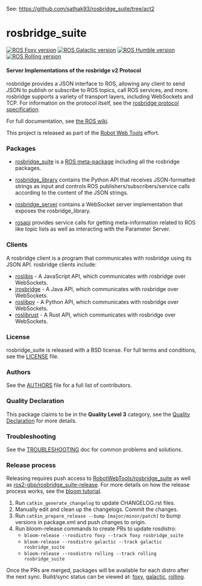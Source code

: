 See: https://github.com/sathak93/rosbridge_suite/tree/act2

rosbridge_suite
===============

[![ROS Foxy version](https://img.shields.io/ros/v/foxy/rosbridge_suite)](https://index.ros.org/p/rosbridge_suite/github-RobotWebTools-rosbridge_suite/#foxy)
[![ROS Galactic version](https://img.shields.io/ros/v/galactic/rosbridge_suite)](https://index.ros.org/p/rosbridge_suite/github-RobotWebTools-rosbridge_suite/#galactic)
[![ROS Humble version](https://img.shields.io/ros/v/humble/rosbridge_suite)](https://index.ros.org/p/rosbridge_suite/github-RobotWebTools-rosbridge_suite/#humble)
[![ROS Rolling version](https://img.shields.io/ros/v/rolling/rosbridge_suite)](https://index.ros.org/p/rosbridge_suite/github-RobotWebTools-rosbridge_suite/#rolling)


#### Server Implementations of the rosbridge v2 Protocol

rosbridge provides a JSON interface to ROS, allowing any client to send JSON to publish or subscribe to ROS topics, call ROS services, and more. rosbridge supports a variety of transport layers, including WebSockets and TCP. For information on the protocol itself, see the [rosbridge protocol specification](ROSBRIDGE_PROTOCOL.md).

For full documentation, see [the ROS wiki](http://ros.org/wiki/rosbridge_suite).

This project is released as part of the [Robot Web Tools](http://robotwebtools.org/) effort.

### Packages

 * [rosbridge_suite](rosbridge_suite) is a [ROS meta-package](http://www.ros.org/wiki/catkin/conceptual_overview#Metapackages_and_the_Elimination_of_Stacks) including all the rosbridge packages.

 * [rosbridge_library](rosbridge_library) contains the Python API that receives JSON-formatted strings as input and controls ROS publishers/subscribers/service calls according to the content of the JSON strings.

 * [rosbridge_server](rosbridge_server) contains a WebSocket server implementation that exposes the rosbridge_library.

 * [rosapi](rosapi) provides service calls for getting meta-information related to ROS like topic lists as well as interacting with the Parameter Server.

### Clients

A rosbridge client is a program that communicates with rosbridge using its JSON API. rosbridge clients include:

 * [roslibjs](https://github.com/RobotWebTools/roslibjs) - A JavaScript API, which communicates with rosbridge over WebSockets.
 * [jrosbridge](https://github.com/WPI-RAIL/jrosbridge) - A Java API, which communicates with rosbridge over WebSockets.
 * [roslibpy](https://github.com/gramaziokohler/roslibpy) - A Python API, which communicates with rosbridge over WebSockets.
 * [roslibrust](https://github.com/Carter12s/roslibrust) - A Rust API, which communicates with rosbridge over WebSockets.

### License
rosbridge_suite is released with a BSD license. For full terms and conditions, see the [LICENSE](LICENSE) file.

### Authors
See the [AUTHORS](AUTHORS.md) file for a full list of contributors.

### Quality Declaration
This package claims to be in the **Quality Level 3** category, see the [Quality Declaration](/QUALITY_DECLARATION.md) for more details.

### Troubleshooting

See the [TROUBLESHOOTING](TROUBLESHOOTING.md) doc for common problems and solutions.

### Release process

Releasing requires push access to [RobotWebTools/rosbridge_suite](https://github.com/RobotWebTools/rosbridge_suite) as well as [ros2-gbp/rosbridge_suite-release](https://github.com/ros2-gbp/rosbridge_suite-release). For more details on how the release process works, see the [bloom tutorial](https://docs.ros.org/en/galactic/How-To-Guides/Releasing-a-ROS-2-package-with-bloom.html).

1. Run `catkin_generate_changelog` to update CHANGELOG.rst files.
2. Manually edit and clean up the changelogs. Commit the changes.
3. Run `catkin_prepare_release --bump [major/minor/patch]` to bump versions in package.xml and push changes to origin.
4. Run bloom-release commands to create PRs to update rosdistro:
    - `bloom-release --rosdistro foxy --track foxy rosbridge_suite`
    - `bloom-release --rosdistro galactic --track galactic rosbridge_suite`
    - `bloom-release --rosdistro rolling --track rolling rosbridge_suite`

Once the PRs are merged, packages will be available for each distro after the next sync. Build/sync status can be viewed at: [foxy](http://repo.ros2.org/status_page/ros_foxy_default.html), [galactic](http://repo.ros2.org/status_page/ros_galactic_default.html), [rolling](http://repo.ros2.org/status_page/ros_rolling_default.html).
